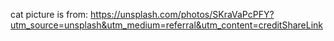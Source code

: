 cat picture is from:
https://unsplash.com/photos/SKraVaPcPFY?utm_source=unsplash&utm_medium=referral&utm_content=creditShareLink
